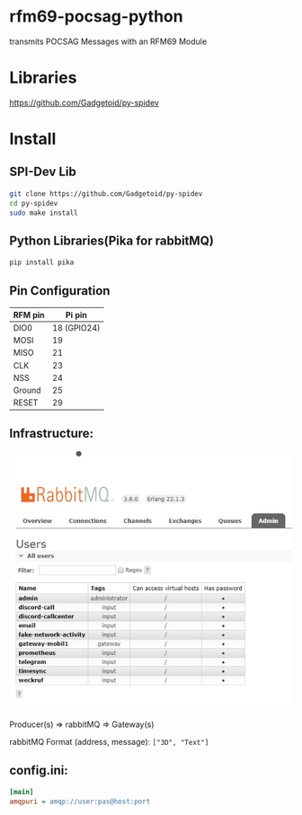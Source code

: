 # rfm69-pocsag-python
transmits POCSAG Messages with an RFM69 Module

# Libraries
https://github.com/Gadgetoid/py-spidev
# Install
## SPI-Dev Lib
```bash
git clone https://github.com/Gadgetoid/py-spidev
cd py-spidev
sudo make install
```
## Python Libraries(Pika for rabbitMQ)
```bash
pip install pika
```

## Pin Configuration
| RFM pin | Pi pin  
| ------- |-------
| DIO0    | 18 (GPIO24)  
| MOSI    | 19  
| MISO    | 21  
| CLK     | 23  
| NSS     | 24  
| Ground  | 25  
| RESET   | 29

## Infrastructure:
![](doc/rabbitmq-users.jpg?raw=true)

Producer(s) => rabbitMQ => Gateway(s)

rabbitMQ Format (address, message): 
`["3D", "Text"]`
   
## config.ini:
```ini
[main]
amqpuri = amqp://user:pas@host:port
```
